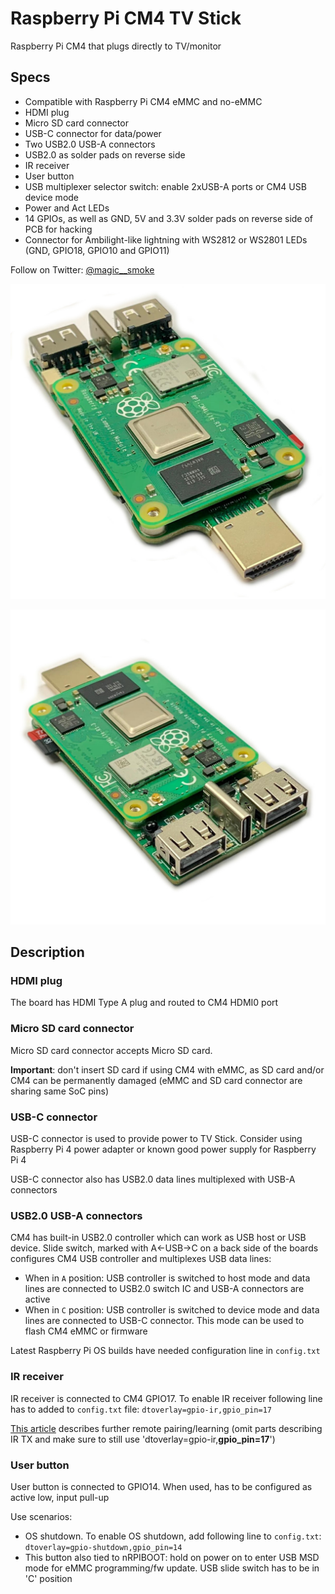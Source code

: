 # Raspberry Pi CM4 TV Stick
Raspberry Pi CM4 that plugs directly to TV/monitor

## Specs
- Compatible with Raspberry Pi CM4 eMMC and no-eMMC
- HDMI plug
- Micro SD card connector
- USB-C connector for data/power
- Two USB2.0 USB-A connectors
- USB2.0 as solder pads on reverse side
- IR receiver
- User button
- USB multiplexer selector switch: enable 2xUSB-A ports or CM4 USB device mode
- Power and Act LEDs
- 14 GPIOs, as well as GND, 5V and 3.3V solder pads on reverse side of PCB for hacking 
- Connector for Ambilight-like lightning with WS2812 or WS2801 LEDs (GND, GPIO18, GPIO10 and GPIO11)

Follow on Twitter: [@magic__smoke](https://twitter.com/magic__smoke)

![TV Stick](TVStickR4_4.jpeg)

![TV Stick](TVStickR4_5.jpeg)

## Description
### HDMI plug
The board has HDMI Type A plug and routed to CM4 HDMI0 port

### Micro SD card connector
Micro SD card connector accepts Micro SD card.

**Important**: don't insert SD card if using CM4 with eMMC, as SD card and/or CM4 can be permanently damaged (eMMC and SD card connector are sharing same SoC pins)

### USB-C connector
USB-C connector is used to provide power to TV Stick. Consider using Raspberry Pi 4 power adapter or known good power supply for Raspberry Pi 4

USB-C connector also has USB2.0 data lines multiplexed with USB-A connectors

### USB2.0 USB-A connectors
CM4 has built-in USB2.0 controller which can work as USB host or USB device. 
Slide switch, marked with A←USB→C on a back side of the boards configures CM4 USB controller and multiplexes USB data lines:
- When in `A` position: USB controller is switched to host mode and data lines are connected to USB2.0 switch IC and USB-A connectors are active
- When in `C` position: USB controller is switched to device mode and data lines are connected to USB-C connector. This mode can be used to flash CM4 eMMC or firmware

Latest Raspberry Pi OS builds have needed configuration line in `config.txt`

### IR receiver
IR receiver is connected to CM4 GPIO17. 
To enable IR receiver following line has to added to `config.txt` file: `dtoverlay=gpio-ir,gpio_pin=17`

[This article](https://devkimchi.com/2020/08/12/turning-raspberry-pi-into-remote-controller/) describes further remote pairing/learning (omit parts describing IR TX and make sure to still use 'dtoverlay=gpio-ir,**gpio_pin=17**') 

### User button 
User button is connected to GPIO14. When used, has to be configured as active low, input pull-up

Use scenarios:
- OS shutdown. To enable OS shutdown, add following line to `config.txt`: `dtoverlay=gpio-shutdown,gpio_pin=14`
- This button also tied to nRPIBOOT: hold on power on to enter USB MSD mode for eMMC programming/fw update. USB slide switch has to be in 'C' position

